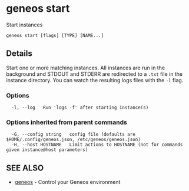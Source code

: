 # geneos start

Start instances

```text
geneos start [flags] [TYPE] [NAME...]
```

## Details

Start one or more matching instances. All instances are run in
the background and STDOUT and STDERR are redirected to a `.txt` file
in the instance directory. You can watch the resulting logs files with the
`-l` flag.

### Options

```text
  -l, --log   Run 'logs -f' after starting instance(s)
```

### Options inherited from parent commands

```text
  -G, --config string   config file (defaults are $HOME/.config/geneos.json, /etc/geneos/geneos.json)
  -H, --host HOSTNAME   Limit actions to HOSTNAME (not for commands given instance@host parameters)
```

## SEE ALSO

* [geneos](geneos.md)	 - Control your Geneos environment

